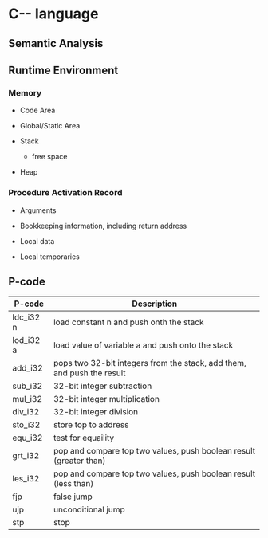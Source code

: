# C-- language

## Semantic Analysis

## Runtime Environment

### Memory
- Code Area

- Global/Static Area

- Stack
  
  - free space

- Heap

### Procedure Activation Record
- Arguments

- Bookkeeping information, including return address

- Local data

- Local temporaries


## P-code
| P-code | Description |
|-|-|
| ldc_i32 n| load constant n and push onth the stack|
| lod_i32 a| load value of variable a and push onto the stack|
| add_i32 | pops two 32-bit integers from the stack, add them, and push the result |
| sub_i32 | 32-bit integer subtraction|
| mul_i32 | 32-bit integer multiplication |
| div_i32 | 32-bit integer division |
| sto_i32 | store top to address |
| equ_i32 | test for equaility |
| grt_i32 | pop and compare top two values, push boolean result (greater than) |
| les_i32 | pop and compare top two values, push boolean result (less than) |
| fjp | false jump |
| ujp | unconditional jump |
| stp | stop |





